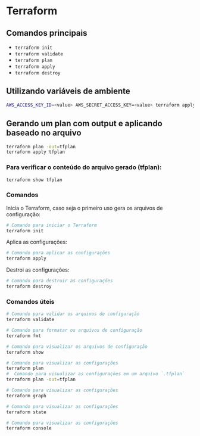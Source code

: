 # Terraform

## Comandos principais

- `terraform init`
- `terraform validate`
- `terraform plan`
- `terraform apply`
- `terraform destroy`

## Utilizando variáveis de ambiente

```bash
AWS_ACCESS_KEY_ID=<value> AWS_SECRET_ACCESS_KEY=<value> terraform apply
```

## Gerando um plan com output e aplicando baseado no arquivo

```bash
terraform plan -out=tfplan
terraform apply tfplan
```

### Para verificar o conteúdo do arquivo gerado (tfplan):
```bash
terraform show tfplan
```

### Comandos


Inicia o Terraform, caso seja o primeiro uso
gera os arquivos de configuração: 
```bash
# Comando para iniciar o Terraform
terraform init
```


Aplica as configurações:
```bash
# Comando para aplicar as configurações
terraform apply
```


Destroi as configurações:
```bash
# Comando para destruir as configurações
terraform destroy
```

### Comandos úteis

```bash
# Comando para validar os arquivos de configuração
terraform validate
```

```bash
# Comando para formatar os arquivos de configuração
terraform fmt
```

```bash
# Comando para visualizar os arquivos de configuração
terraform show
```

```bash
# Comando para visualizar as configurações
terraform plan
#  Comando para visualizar as configurações em um arquivo `.tfplan`
terraform plan -out=tfplan

```

```bash
# Comando para visualizar as configurações
terraform graph
```

```bash
# Comando para visualizar as configurações
terraform state
```

```bash
# Comando para visualizar as configurações
terraform console
```
